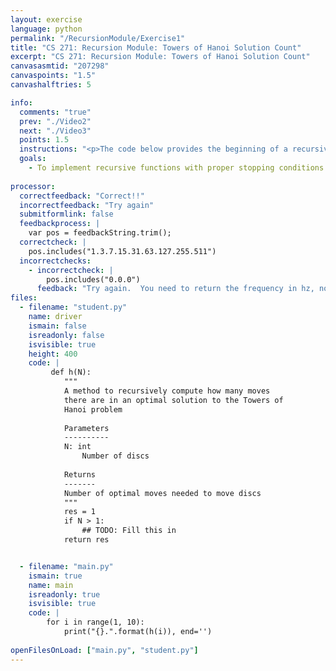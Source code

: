 ```yaml
---
layout: exercise
language: python
permalink: "/RecursionModule/Exercise1"
title: "CS 271: Recursion Module: Towers of Hanoi Solution Count"
excerpt: "CS 271: Recursion Module: Towers of Hanoi Solution Count"
canvasasmtid: "207298"
canvaspoints: "1.5"
canvashalftries: 5

info:
  comments: "true"
  prev: "./Video2"
  next: "./Video3"
  points: 1.5
  instructions: "<p>The code below provides the beginning of a recursive implementation that counts the optimal number of moves needed in the Towers of Hanoi problem.  Fill in the recursive calls to complete this method.  We will make a recursive scheme in class to actually show the animation of a solution, but this is the first step.</p>"
  goals:
    - To implement recursive functions with proper stopping conditions
    
processor:  
  correctfeedback: "Correct!!" 
  incorrectfeedback: "Try again"
  submitformlink: false
  feedbackprocess: | 
    var pos = feedbackString.trim();
  correctcheck: |
    pos.includes("1.3.7.15.31.63.127.255.511")
  incorrectchecks:
    - incorrectcheck: |
        pos.includes("0.0.0")
      feedback: "Try again.  You need to return the frequency in hz, not 0"
files:
  - filename: "student.py"
    name: driver
    ismain: false
    isreadonly: false
    isvisible: true
    height: 400
    code: | 
         def h(N):
            """
            A method to recursively compute how many moves
            there are in an optimal solution to the Towers of
            Hanoi problem
            
            Parameters
            ----------
            N: int
                Number of discs
            
            Returns
            -------
            Number of optimal moves needed to move discs
            """
            res = 1
            if N > 1:
                ## TODO: Fill this in
            return res


  - filename: "main.py"
    ismain: true
    name: main
    isreadonly: true
    isvisible: true
    code: |
        for i in range(1, 10):
            print("{}.".format(h(i)), end='')
        
openFilesOnLoad: ["main.py", "student.py"]
---
```

